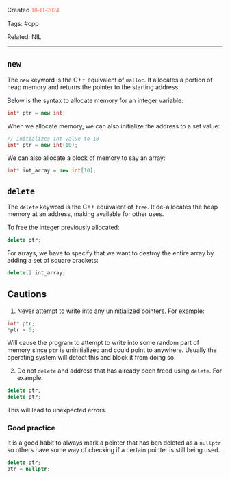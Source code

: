 
Created <font style="color:tomato; font-family:Consolas;">18-11-2024</font>

Tags: #cpp

Related: NIL

****

## `new`

The `new` keyword is the C++ equivalent of `malloc`. It allocates a portion of heap memory and returns the pointer to the starting address.

Below is the syntax to allocate memory for an integer variable:

````cpp
int* ptr = new int;
````

When we allocate memory, we can also initialize the address to a set value:

````cpp
// initializes int value to 10
int* ptr = new int(10);
````

We can also allocate a block of memory to say an array:

````cpp
int* int_array = new int[10];
````


## `delete`

The `delete` keyword is the C++ equivalent of `free`. It de-allocates the heap memory at an address, making available for other uses.

To free the integer previously allocated:

````cpp
delete ptr;
````

For arrays, we have to specify that we want to destroy the entire array by adding a set of square brackets:

````cpp
delete[] int_array;
````


## Cautions

1) Never attempt to write into any uninitialized pointers. For example:

````cpp
int* ptr;
*ptr = 5;
````

Will cause the program to attempt to write into some random part of memory since `ptr` is uninitialized and could point to anywhere. Usually the operating system will detect this and block it from doing so.

2) Do not `delete` and address that has already been freed using `delete`. For example:

````cpp
delete ptr;
delete ptr;
````

This will lead to unexpected errors.

### Good practice

It is a good habit to always mark a pointer that has ben deleted as a `nullptr` so others have some way of checking if a certain pointer is still being used.

````cpp
delete ptr;
ptr = nullptr;
````